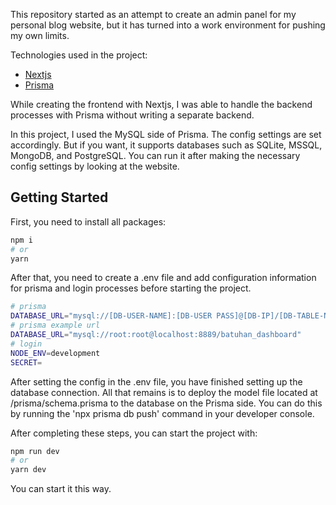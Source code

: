 This repository started as an attempt to create an admin panel for my personal blog website, but it has turned into a work environment for pushing my own limits.

Technologies used in the project:

- [Nextjs](https://nextjs.org/)
- [Prisma](https://www.prisma.io/)

While creating the frontend with Nextjs, I was able to handle the backend processes with Prisma without writing a separate backend.

In this project, I used the MySQL side of Prisma. The config settings are set accordingly. But if you want, it supports databases such as SQLite, MSSQL, MongoDB, and PostgreSQL. You can run it after making the necessary config settings by looking at the website.

## Getting Started

First, you need to install all packages:

```bash
npm i
# or
yarn
```

After that, you need to create a .env file and add configuration information for prisma and login processes before starting the project.

```bash
# prisma
DATABASE_URL="mysql://[DB-USER-NAME]:[DB-USER PASS]@[DB-IP]/[DB-TABLE-NAME]"
# prisma example url
DATABASE_URL="mysql://root:root@localhost:8889/batuhan_dashboard"
# login
NODE_ENV=development
SECRET=
```
After setting the config in the .env file, you have finished setting up the database connection. All that remains is to deploy the model file located at /prisma/schema.prisma to the database on the Prisma side. You can do this by running the 'npx prisma db push' command in your developer console.

After completing these steps, you can start the project with:

```bash
npm run dev
# or
yarn dev
```
You can start it this way.
